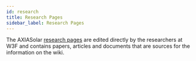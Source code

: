 ```yaml
---
id: research
title: Research Pages
sidebar_label: Research Pages
---
```


The AXIASolar [research pages](https://research.axiacoin.network) are edited directly by the researchers at W3F and contains papers, articles and documents that are sources for the information on the wiki.
